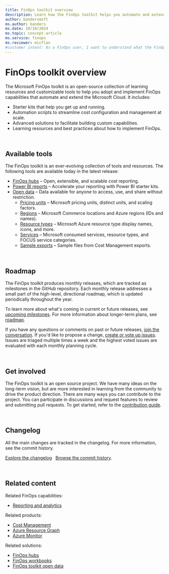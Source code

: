 ```yaml
---
title: FinOps toolkit overview
description: Learn how the FinOps toolkit helps you automate and extend the Microsoft Cloud with starter kits, scripts, and advanced solutions to improve FinOps practices.
author: bandersmsft
ms.author: banders
ms.date: 10/10/2024
ms.topic: concept-article
ms.service: finops
ms.reviewer: micflan
#customer intent: As a FinOps user, I want to understand what the FinOps toolkit is and how it help me automate and extend the Microsoft Cloud.
---
```


<!-- markdownlint-disable-next-line MD025 -->
# FinOps toolkit overview

The Microsoft FinOps toolkit is an open-source collection of learning resources and customizable tools to help you adopt and implement FinOps capabilities that automate and extend the Microsoft Cloud. It includes:

- Starter kits that help you get up and running.
- Automation scripts to streamline cost configuration and management at scale.
- Advanced solutions to facilitate building custom capabilities.
- Learning resources and best practices about how to implement FinOps.

<br>

## Available tools

The FinOps toolkit is an ever-evolving collection of tools and resources. The following tools are available today in the latest release:

- [FinOps hubs](hubs/finops-hubs-overview.md) – Open, extensible, and scalable cost reporting.
- [Power BI reports](power-bi/reports.md) – Accelerate your reporting with Power BI starter kits.
- [Open data](open-data.md) – Data available for anyone to access, use, and share without restriction.
  - [Pricing units](open-data.md#pricing-units) – Microsoft pricing units, distinct units, and scaling factors.
  - [Regions](open-data.md#regions) – Microsoft Commerce locations and Azure regions (IDs and names).
  - [Resource types](open-data.md#resource-types) – Microsoft Azure resource type display names, icons, and more.
  - [Services](open-data.md#services) – Microsoft consumed services, resource types, and FOCUS service categories.
  - [Sample exports](open-data.md#dataset-examples) – Sample files from Cost Management exports.

<!--
For a future PR:
- 📒 [FinOps workbooks](./workbooks) – Central hub for cost optimization.
  - 💵 [Cost optimization workbook](./workbooks/optimization) – Central hub for cost optimization.
  - ⚖️ [Governance workbook](./workbooks/governance) – Central hub for governance.
- 🔍 [Azure Optimization Engine](./optimization-engine) – Extensible solution for custom optimization recommendations.
- 🖥️ [PowerShell module](./powershell) – Automate and manage FinOps solutions and capabilities.
- 🦾 [Bicep Registry modules](./bicep) – Official repository for Bicep modules.
-->

<br>

## Roadmap

The FinOps toolkit produces monthly releases, which are tracked as milestones in the GitHub repository. Each monthly release addresses a small part of the high-level, directional roadmap, which is updated periodically throughout the year.

To learn more about what's coming in current or future releases, see [upcoming milestones](https://github.com/microsoft/finops-toolkit/milestones?direction=asc&sort=title). For more information about longer-term plans, see [roadmap](roadmap.md).

If you have any questions or comments on past or future releases, [join the conversation](https://github.com/microsoft/finops-toolkit/discussions). If you'd like to propose a change, [create or vote up issues](https://aka.ms/ftk/ideas). Issues are triaged multiple times a week and the highest voted issues are evaluated with each monthly planning cycle.

<br>

## Get involved

The FinOps toolkit is an open source project. We have many ideas on the long-term vision, but are more interested in learning from the community to drive the product direction. There are many ways you can contribute to the project. You can participate in discussions and request features to review and submitting pull requests. To get started, refer to the [contribution guide](https://github.com/microsoft/finops-toolkit/blob/main/CONTRIBUTING.md).

<br>

## Changelog

All the main changes are tracked in the changelog. For more information, see the commit history.

[Explore the changelog](https://aka.ms/ftk/changes) &nbsp; [Browse the commit history](https://github.com/microsoft/finops-toolkit/commits/main).

<br>

## Related content

Related FinOps capabilities:

- [Reporting and analytics](../framework/understand/reporting.md)

Related products:

- [Cost Management](/azure/cost-management-billing/costs/)
- [Azure Resource Graph](/azure/governance/resource-graph/)
- [Azure Monitor](/azure/azure-monitor/)

Related solutions:

- [FinOps hubs](hubs/finops-hubs-overview.md)
- [FinOps workbooks](https://aka.ms/finops/workbooks)
- [FinOps toolkit open data](open-data.md)

<br>

